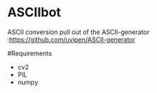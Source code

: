 # ASCIIbot

ASCII conversion pull out of the ASCII-generator :https://github.com/uvipen/ASCII-generator

#Requirements
* cv2
* PIL
* numpy
